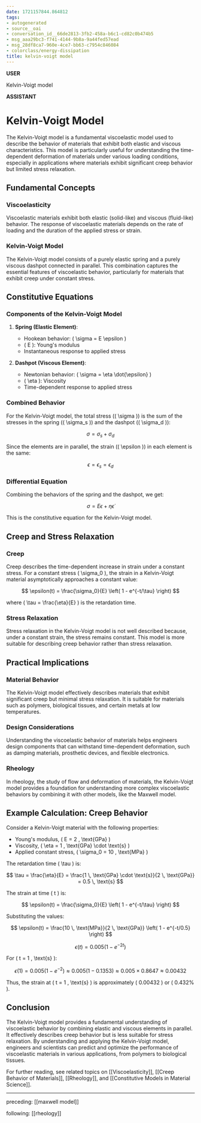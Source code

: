```yaml
---
date: 1721157844.864812
tags:
- autogenerated
- source__oai
- conversation_id__66de2813-3fb2-458a-b6c1-cd82c0b474b5
- msg_aaa29bc3-f741-4144-9b8a-9a44fed57ead
- msg_28df8ca7-960e-4ce7-bb63-c7954c846084
- colorclass/energy-dissipation
title: kelvin-voigt model
---
```


**USER**

Kelvin-Voigt model


**ASSISTANT**

# Kelvin-Voigt Model

The Kelvin-Voigt model is a fundamental viscoelastic model used to describe the behavior of materials that exhibit both elastic and viscous characteristics. This model is particularly useful for understanding the time-dependent deformation of materials under various loading conditions, especially in applications where materials exhibit significant creep behavior but limited stress relaxation.

## Fundamental Concepts

### Viscoelasticity

Viscoelastic materials exhibit both elastic (solid-like) and viscous (fluid-like) behavior. The response of viscoelastic materials depends on the rate of loading and the duration of the applied stress or strain.

### Kelvin-Voigt Model

The Kelvin-Voigt model consists of a purely elastic spring and a purely viscous dashpot connected in parallel. This combination captures the essential features of viscoelastic behavior, particularly for materials that exhibit creep under constant stress.

## Constitutive Equations

### Components of the Kelvin-Voigt Model

1. **Spring (Elastic Element)**:
   - Hookean behavior: \( \sigma = E \epsilon \)
   - \( E \): Young's modulus
   - Instantaneous response to applied stress

2. **Dashpot (Viscous Element)**:
   - Newtonian behavior: \( \sigma = \eta \dot{\epsilon} \)
   - \( \eta \): Viscosity
   - Time-dependent response to applied stress

### Combined Behavior

For the Kelvin-Voigt model, the total stress (\( \sigma \)) is the sum of the stresses in the spring (\( \sigma_s \)) and the dashpot (\( \sigma_d \)):

$$
\sigma = \sigma_s + \sigma_d
$$

Since the elements are in parallel, the strain (\( \epsilon \)) in each element is the same:

$$
\epsilon = \epsilon_s = \epsilon_d
$$

### Differential Equation

Combining the behaviors of the spring and the dashpot, we get:

$$
\sigma = E \epsilon + \eta \dot{\epsilon}
$$

This is the constitutive equation for the Kelvin-Voigt model.

## Creep and Stress Relaxation

### Creep

Creep describes the time-dependent increase in strain under a constant stress. For a constant stress \( \sigma_0 \), the strain in a Kelvin-Voigt material asymptotically approaches a constant value:

$$
\epsilon(t) = \frac{\sigma_0}{E} \left( 1 - e^{-t/\tau} \right)
$$

where \( \tau = \frac{\eta}{E} \) is the retardation time.

### Stress Relaxation

Stress relaxation in the Kelvin-Voigt model is not well described because, under a constant strain, the stress remains constant. This model is more suitable for describing creep behavior rather than stress relaxation.

## Practical Implications

### Material Behavior

The Kelvin-Voigt model effectively describes materials that exhibit significant creep but minimal stress relaxation. It is suitable for materials such as polymers, biological tissues, and certain metals at low temperatures.

### Design Considerations

Understanding the viscoelastic behavior of materials helps engineers design components that can withstand time-dependent deformation, such as damping materials, prosthetic devices, and flexible electronics.

### Rheology

In rheology, the study of flow and deformation of materials, the Kelvin-Voigt model provides a foundation for understanding more complex viscoelastic behaviors by combining it with other models, like the Maxwell model.

## Example Calculation: Creep Behavior

Consider a Kelvin-Voigt material with the following properties:
- Young's modulus, \( E = 2 \, \text{GPa} \)
- Viscosity, \( \eta = 1 \, \text{GPa} \cdot \text{s} \)
- Applied constant stress, \( \sigma_0 = 10 \, \text{MPa} \)

The retardation time \( \tau \) is:

$$
\tau = \frac{\eta}{E} = \frac{1 \, \text{GPa} \cdot \text{s}}{2 \, \text{GPa}} = 0.5 \, \text{s}
$$

The strain at time \( t \) is:

$$
\epsilon(t) = \frac{\sigma_0}{E} \left( 1 - e^{-t/\tau} \right)
$$

Substituting the values:

$$
\epsilon(t) = \frac{10 \, \text{MPa}}{2 \, \text{GPa}} \left( 1 - e^{-t/0.5} \right)
$$

$$
\epsilon(t) = 0.005 \left( 1 - e^{-2t} \right)
$$

For \( t = 1 \, \text{s} \):

$$
\epsilon(1) = 0.005 \left( 1 - e^{-2} \right) \approx 0.005 \left( 1 - 0.1353 \right) \approx 0.005 \times 0.8647 \approx 0.00432
$$

Thus, the strain at \( t = 1 \, \text{s} \) is approximately \( 0.00432 \) or \( 0.432\% \).

## Conclusion

The Kelvin-Voigt model provides a fundamental understanding of viscoelastic behavior by combining elastic and viscous elements in parallel. It effectively describes creep behavior but is less suitable for stress relaxation. By understanding and applying the Kelvin-Voigt model, engineers and scientists can predict and optimize the performance of viscoelastic materials in various applications, from polymers to biological tissues.

For further reading, see related topics on [[Viscoelasticity]], [[Creep Behavior of Materials]], [[Rheology]], and [[Constitutive Models in Material Science]].


---

preceding: [[maxwell model]]  


following: [[rheology]]